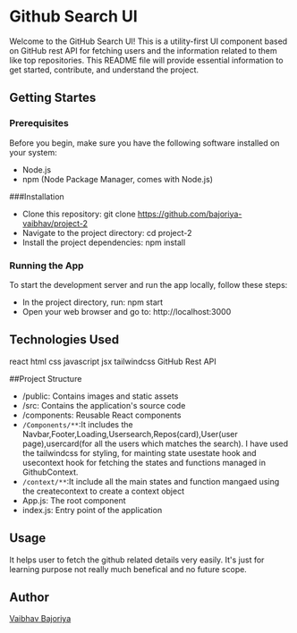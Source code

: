 # Github Search UI
Welcome to the GitHub Search UI! This is a utility-first UI component based on GitHub rest API for fetching users and the information related to them like top repositories. This README file will provide essential information to get started, contribute, and understand the project.

## Getting Startes

### Prerequisites
Before you begin, make sure you have the following software installed on your system:

* Node.js
* npm (Node Package Manager, comes with Node.js)

###Installation

* Clone this repository: git clone https://github.com/bajoriya-vaibhav/project-2
* Navigate to the project directory: cd project-2
* Install the project dependencies: npm install

### Running the App

To start the development server and run the app locally, follow these steps:

* In the project directory, run: npm start
* Open your web browser and go to: http://localhost:3000

## Technologies Used

react
html
css
javascript
jsx
tailwindcss
GitHub Rest API


##Project Structure

* /public: Contains images and static assets
* /src: Contains the application's source code
* /components: Reusable React components
* `/Components/**`:It includes the Navbar,Footer,Loading,Usersearch,Repos(card),User(user page),usercard(for all the users which matches the search). I have used the tailwindcss for styling, for mainting state usestate hook and usecontext hook for fetching the states and functions managed in GithubContext.
* `/context/**`:It include all the main states and function mangaed using the createcontext to create a context object 
* App.js: The root component
* index.js: Entry point of the application

## Usage
It helps user to fetch the github related details very easily. It's just for learning purpose not really much benefical and no future scope.

## Author
[Vaibhav Bajoriya](https://github.com/bajoriya-vaibhav)

